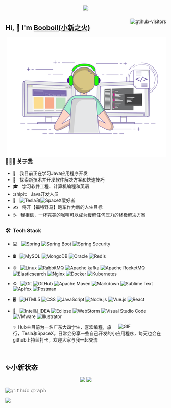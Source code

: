 <h1 align="center"> <a href="https://sunguoqi.com/"> <img src="https://readme-typing-svg.herokuapp.com/?lines=log.info(%22Hello%2C%20World!%22);booboil同学祝您今天愉快呀!&center=true&size=27"> </a> </h1>
<a href="https://github.com/booboil/computer-vision-in-action">
    <img align="right" src="https://komarev.com/ghpvc/?username=booboil&label=Visitors&color=red&style=flat&logo=github" alt="gtihub-visitors" />
</a>
 
## Hi, 👋  I'm <a href="http://welcome.voup.cn">Booboil(小新之火)</a>
<img align="right" alt="GIF" src="https://raw.githubusercontent.com/devSouvik/devSouvik/master/gif3.gif" width="500"/>

<h3> 👨🏻‍💻 关于我 </h3>

- 🎡 &nbsp; 我目前正在学习Java应用程序开发
- 🔱 &nbsp; 探索新技术并开发软件解决方案和快速技巧
- 🎓 &nbsp; 学习软件工程、计算机编程和英语
- :shipit: &nbsp; Java开发人员
- 🚀 &nbsp; ![Tesla](https://img.shields.io/badge/-Tesla-333333?style=flat&logo=tesla&logoColor=CC0000)和![SpaceX](https://img.shields.io/badge/-SpaceX-333333?style=flat&logo=spacex)爱好者
- ✍️ &nbsp; 将开【福特野马】跑车作为新的人生目标
- ☕ &nbsp; 我相信，一杯完美的咖啡可以成为缓解任何压力的终极解决方案

<h3> 🛠 &nbsp;Tech Stack</h3>

- 💻 &nbsp;
  ![Spring](https://img.shields.io/badge/-Spring-333333?style=flat&logo=spring)
  ![Spring Boot](https://img.shields.io/badge/-Spring%20Boot-333333?style=flat&logo=spring-boot)
  ![Spring Security](https://img.shields.io/badge/-Spring%20Security-333333?style=flat&logo=spring-security)
- 🛢 &nbsp;
  ![MySQL](https://img.shields.io/badge/-MySQL-333333?style=flat&logo=mysql)
  ![MongoDB](https://img.shields.io/badge/-MongoDB-333333?style=flat&logo=mongodb)
  ![Oracle](https://img.shields.io/badge/-Oracle-333333?style=flat&logo=oracle)
  ![Redis](https://img.shields.io/badge/-Redis-333333?style=flat&logo=redis)
- 🌐 &nbsp;
  ![Linux](https://img.shields.io/badge/-Linux-333333?style=flat&logo=linux)
  ![RabbitMQ](https://img.shields.io/badge/-RabbitMQ-333333?style=flat&logo=rabbitmq)
  ![Apache kafka](https://img.shields.io/badge/-Apache%20Kafka-333333?style=flat&logo=apachekafka)
  ![Apache RocketMQ](https://img.shields.io/badge/-Apache%20RocketMQ-333333?style=flat&logo=apacherocketmq)
  ![Elasticsearch](https://img.shields.io/badge/-Elasticsearch-333333?style=flat&logo=elasticsearch&logoColor=005571)
  ![Nginx](https://img.shields.io/badge/-Nginx-333333?style=flat&logo=nginx&logoColor=009639)
  ![Docker](https://img.shields.io/badge/-Docker-333333?style=flat&logo=docker)
  ![Kubernetes](https://img.shields.io/badge/-Kubernetes-333333?style=flat&logo=kubernetes)
- ⚙️ &nbsp;
  ![Git](https://img.shields.io/badge/-Git-333333?style=flat&logo=git)
  ![GitHub](https://img.shields.io/badge/-GitHub-333333?style=flat&logo=github)
  ![Apache Maven](https://img.shields.io/badge/-Apache%20Maven-333333?style=flat&logo=apachemaven&logoColor=C71A36)
  ![Markdown](https://img.shields.io/badge/-Markdown-333333?style=flat&logo=markdown)
  ![Sublime Text](https://img.shields.io/badge/-Sublime%20Text-333333?style=flat&logo=sublimetext&logoColor=FF9800)
  ![Apifox](https://img.shields.io/badge/-Apifox-333333?style=flat&logo=apifox)
  ![Postman](https://img.shields.io/badge/-Postman-333333?style=flat&logo=postman)
- 🖥 &nbsp;
  ![HTML5](https://img.shields.io/badge/-HTML5-333333?style=flat&logo=HTML5)
  ![CSS](https://img.shields.io/badge/-CSS-333333?style=flat&logo=CSS3&logoColor=1572B6)
  ![JavaScript](https://img.shields.io/badge/-JavaScript-333333?style=flat&logo=javascript)
  ![Node.js](https://img.shields.io/badge/-Node.js-333333?style=flat&logo=node.js)
  ![Vue.js](https://img.shields.io/badge/-Vue.js-333333?style=flat&logo=vue.js)
  ![React](https://img.shields.io/badge/-React-333333?style=flat&logo=react)
- 🔧 &nbsp;
  ![IntelliJ IDEA](https://img.shields.io/badge/-IntelliJ%20IDEA-333333?style=flat&logo=intellijidea&logoColor=31A8FF)
  ![Eclipse](https://img.shields.io/badge/-Eclipse-333333?style=flat&logo=eclipse-ide&logoColor=00B0D8)
  ![WebStorm](https://img.shields.io/badge/-WebStorm-333333?style=flat&logo=webstorm&logoColor=31A8FF)
  ![Visual Studio Code](https://img.shields.io/badge/-Visual%20Studio%20Code-333333?style=flat&logo=visual-studio-code&logoColor=007ACC)
  ![VMware](https://img.shields.io/badge/-VMware-333333?style=flat&logo=vmware)
  ![Illustrator](https://img.shields.io/badge/-Illustrator-333333?style=flat&logo=adobe-illustrator)
  
  <img align="right" alt="GIF" src="https://cdn.jsdelivr.net/gh/sun0225SUN/sun0225SUN/assets/images/cxyduck.gif" width="150"/>
  ✨ Hub主目前为一名广东大四学生，喜欢编程，旅行，Tesla和SpaceX。日常会分享一些自己开发的小应用程序，每天也会在github上持续打卡，欢迎大家与我一起交流

<br>
  
<!--my introduction end -->

## ✨小新状态
<div align="center"> 
    <img height="137px" src="https://github-readme-stats.vercel.app/api?username=booboil&hide_title=true&hide_border=true&show_icons=trueline_height=21&text_color=000&icon_color=000&bg_color=0,ea6161,ffc64d,fffc4d,52fa5a&theme=graywhite" /> 
     <img src="https://github-readme-stats.vercel.app/api/top-langs/?username=booboil&hide_title=true&hide_border=true&layout=compact&langs_count=6&text_color=000&icon_color=fff&bg_color=0,52fa5a,4dfcff,c64dff&theme=graywhite" />
</div>

![𝚐𝚒𝚝𝚑𝚞𝚋 𝚐𝚛𝚊𝚙𝚑](https://github-readme-activity-graph.vercel.app/graph?username=booboil&theme=react-dark&hide_border=true&area=true)

<img src="https://cdn.jsdelivr.net/gh/sun0225SUN/sun0225SUN/assets/images/icon.png" />


